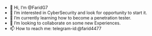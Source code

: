 - 👋 Hi, I’m @FaridG7
- 👀 I’m interested in CyberSecurity and look for opportunity to start it.
- 🌱 I’m currently learning how to become a penetration tester.
- 💞️ I’m looking to collaborate on some new Experiences.
- 📫 How to reach me: telegram-id:@farid4477
<!---
FaridG7/FaridG7 is a ✨ special ✨ repository because its `README.md` (this file) appears on your GitHub profile.
You can click the Preview link to take a look at your changes.
--->
